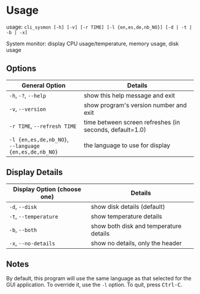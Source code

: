 <!--
SPDX-FileCopyrightText: © 2024 Stacey Adams <stacey.belle.rose@gmail.com>

SPDX-License-Identifier: MIT
-->
<!-- markdownlint-disable MD041 MD033 -->

# Usage

usage: `cli_sysmon [-h] [-v] [-r TIME] [-l {en,es,de,nb_NO}] [-d | -t | -b | -x]`

System monitor: display CPU usage/temperature, memory usage, disk usage

## Options

| General Option | Details |
|----------------|---------|
| `-h`, `-?`, `--help` | show this help message and exit |
| `-v`, `--version`  | show program's version number and exit |
| `-r TIME`, `--refresh TIME` | time between screen refreshes (in seconds, default=1.0) |
| `-l {en,es,de,nb_NO}`,<br />`--language {en,es,de,nb_NO}` | the language to use for display |

## Display Details

| Display Option (choose one) | Details |
|----------------|---------|
| `-d`, `--disk` | show disk details (default) |
| `-t`, `--temperature` | show temperature details |
| `-b`, `--both` | show both disk and temperature details |
| `-x`, `--no-details` | show no details, only the header |

## Notes

By default, this program will use the same language as that selected for the
GUI application. To override it, use the `-l` option. To quit, press
<kbd>Ctrl-C</kbd>.

